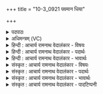 +++
title = "10-3_0921 पवमान धिया"

+++
<details><summary>पदपाठः</summary>

प꣡व꣢꣯मान। धि꣣या꣢। हि꣣तः꣢। अ꣣भि꣢। यो꣡नि꣢꣯म्। क꣡नि꣢꣯क्रदत्। ध꣡र्म꣢꣯णा। वा꣣यु꣢म्। आ। अ꣣रुहः। ९२१।
</details>

<details><summary>अधिमन्त्रम् (VC)</summary>

- पवमानः सोमः
- दृढच्युत आगस्त्यः
- गायत्री
- षड्जः
</details>

<details><summary>हिन्दी : आचार्य रामनाथ वेदालंकार - विषयः</summary>

आगे फिर उसी विषय का वर्णन है।
</details>

<details><summary>हिन्दी : आचार्य रामनाथ वेदालंकार - पदार्थः</summary>

पदार्थान्वयभाषाः -  हे(पवमान)चित्तशोधक आचार्य! (धिया)प्रज्ञा और कर्म से(हितः)शिष्यों के हितकारी आप(योनिम् अभि)यम-नियम आदियों के आश्रय शिष्यवर्ग के प्रति(कनिक्रदत्)शास्त्रों का उपदेश करते हुए(धर्मणा)धर्म से(वायुम्)प्रगतिशील शिष्यवर्ग को(आरुहः)परम उन्नति की सीढ़ी पर चढ़ा देते हो ॥३॥
</details>

<details><summary>हिन्दी : आचार्य रामनाथ वेदालंकार - भावार्थः</summary>

भावार्थभाषाः -  आचार्य विद्या आदि के दान से शिष्यों का बहुत उपकार करते हैं,अतः शिष्यों को चाहिए कि मन,वचन,कर्म से उनका सम्मान करें और दूसरों को विद्या आदि देकर उनका ऋण चुकायें ॥३॥
</details>

<details><summary>संस्कृत : आचार्य रामनाथ वेदालंकार - विषयः</summary>

अथ पुनस्तमेव विषयं वर्णयति।
</details>

<details><summary>संस्कृत : आचार्य रामनाथ वेदालंकार - पदार्थः</summary>

पदार्थान्वयभाषाः -  हे(पवमान)चित्तशोधक आचार्य! (धिया)प्रज्ञया कर्मणा च(हितः)शिष्याणां हितकरः(त्वम् योनिम् अभि)यमनियमादीनामाश्रयभूतं शिष्यवर्गं प्रति(कनिक्रदत्)शास्त्राणि उपदिशन्(धर्मणा)धर्मेण(वायुम्)प्रगतिशीलं शिष्यवर्गम्(आरुहः)परमोत्कर्षसोपानम् आरोहयसि।[आङ्पूर्वाद् रुहेर्णिज्गर्भाल्लडर्थे लङि रूपम्]॥३॥
</details>

<details><summary>संस्कृत : आचार्य रामनाथ वेदालंकार - भावार्थः</summary>

भावार्थभाषाः -  आचार्यो विद्यादिदानेन शिष्याणां महदुपकरोतीति स शिष्यैर्मनसा वाचा कर्मणा च सम्माननीयः,परेभ्यो विद्यादिदानेन च तदीयमृणं प्रतियातनीयम् ॥३॥
</details>

<details><summary>संस्कृत : आचार्य रामनाथ वेदालंकार - पादटिप्पनी</summary>

टिप्पणी:   १.ऋ० ९।२५।२,‘धर्म॑णा वा॒युमा वि॑श’ इति तृतीयः पादः।
</details>